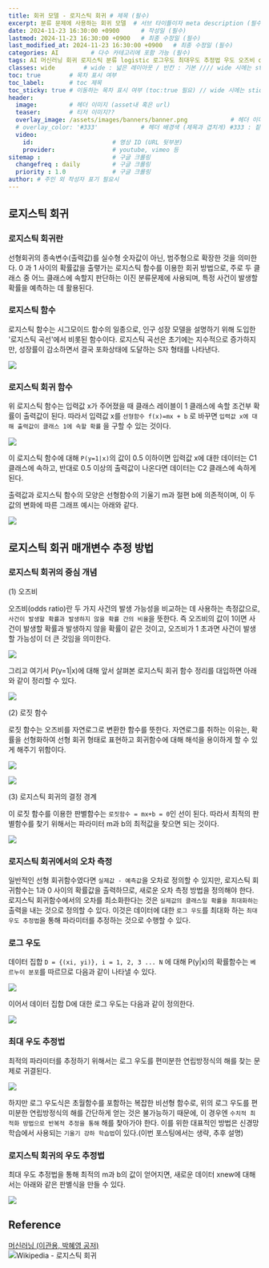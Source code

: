 ```yaml
---
title: 회귀 모델 - 로지스틱 회귀 # 제목 (필수)
excerpt: 분류 문제에 사용하는 회귀 모델  # 서브 타이틀이자 meta description (필수)
date: 2024-11-23 16:30:00 +0900      # 작성일 (필수)
lastmod: 2024-11-23 16:30:00 +0900   # 최종 수정일 (필수)
last_modified_at: 2024-11-23 16:30:00 +0900   # 최종 수정일 (필수)
categories: AI         # 다수 카테고리에 포함 가능 (필수)
tags: AI 머신러닝 회귀 로지스틱 분류 logistic 로그우도 최대우도 추정법 우도 오즈비 odds                     # 태그 복수개 가능 (필수)
classes: wide        # wide : 넓은 레이아웃 / 빈칸 : 기본 //// wide 시에는 sticky toc 불가
toc: true        # 목차 표시 여부
toc_label:       # toc 제목
toc_sticky: true # 이동하는 목차 표시 여부 (toc:true 필요) // wide 시에는 sticky toc 불가
header: 
  image:         # 헤더 이미지 (asset내 혹은 url)
  teaser:        # 티저 이미지??
  overlay_image: /assets/images/banners/banner.png            # 헤더 이미지 (제목과 겹치게)
  # overlay_color: '#333'            # 헤더 배경색 (제목과 겹치게) #333 : 짙은 회색 (필수)
  video:
    id:                      # 영상 ID (URL 뒷부분)
    provider:                # youtube, vimeo 등
sitemap :                    # 구글 크롤링
  changefreq : daily         # 구글 크롤링
  priority : 1.0             # 구글 크롤링
author: # 주인 외 작성자 표기 필요시
---
```

<!--postNo: 20241123_002-->


## 로지스틱 회귀  

### 로지스틱 회귀란  

선형회귀의 종속변수(출력값)를 실수형 숫자값이 아닌, 범주형으로 확장한 것을 의미한다. 0 과 1 사이의 확률값을 출렿가는 로지스틱 함수를 이용한 회귀 방법으로, 주로 두 클래스 중 어느 클래스에 속할지 판단하는 이진 분류문제에 사용되며, 특정 사건이 발생할 확률을 예측하는 데 활용된다.  

### 로지스틱 함수  

로지스틱 함수는 시그모이드 함수의 일종으로, 인구 성장 모델을 설명하기 위해 도입한 '로지스틱 곡선'에서 비롯된 함수이다. 로지스틱 곡선은 초기에는 지수적으로 증가하지만, 성장률이 감소하면서 결국 포화상태에 도달하는 S자 형태를 나타낸다.  

![](/assets/images/20241123_002_001.png)  

### 로지스틱 회귀 함수  

위 로지스틱 함수는 입력값 x가 주어졌을 때 클래스 레이블이 1 클래스에 속할 조건부 확률이 출력값이 된다. 따라서 입력값 x를 `선형함수 f(x)=mx + b` 로 바꾸면 `입력값 x에 대해 출력값이 클래스 1에 속할 확률` 을 구할 수 있는 것이다.  

![](/assets/images/20241123_002_002.png)  

이 로지스틱 함수에 대해 `P(y=1|x)`의 값이 0.5 이하이면 입력값 x에 대한 데이터는 C1 클래스에 속하고, 반대로 0.5 이상의 출력값이 나온다면 데이터는 C2 클래스에 속하게 된다.

출력값과 로지스틱 함수의 모양은 선형함수의 기울기 m과 절편 b에 의존적이며, 이 두 값의 변화에 따른 그래프 예시는 아래와 같다.  

![](/assets/images/20241123_002_003.png)  



## 로지스틱 회귀 매개변수 추정 방법  

### 로지스틱 회귀의 중심 개념

(1) 오즈비  

오즈비(odds ratio)란 두 가지 사건의 발생 가능성을 비교하는 데 사용하는 측정값으로, `사건이 발생할 확률과 발생하지 않을 확률 간의 비율`을 뜻한다. 즉 오즈비의 값이 1이면 사건이 발생할 확률과 발생하지 않을 확률이 같은 것이고, 오즈비가 1 초과면 사건이 발생할 가능성이 더 큰 것임을 의미한다.  

![](/assets/images/20241123_002_004.png)  

그리고 여기서 P(y=1|x)에 대해 앞서 살펴본 로지스틱 회귀 함수 정리를 대입하면 아래와 같이 정리할 수 있다.  

![](/assets/images/20241123_002_005.png)  

(2) 로짓 함수  

로짓 함수는 오즈비를 자연로그로 변환한 함수를 뜻한다. 자연로그를 취하는 이유는, 확률을 선형화하여 선형 회귀 형태로 표현하고 회귀함수에 대해 해석을 용이하게 할 수 있게 해주기 위함이다.  

![](/assets/images/20241123_002_006.png)  

![](/assets/images/20241123_002_007.png)  


(3) 로지스틱 회귀의 결정 경계  

이 로짓 함수를 이용한 판별함수는 `로짓함수 = mx+b = 0`인 선이 된다. 따라서 최적의 판별함수를 찾기 위해서는 파라미터 m과 b의 최적값을 찾으면 되는 것이다.  

![](/assets/images/20241123_002_008.png)  

### 로지스틱 회귀에서의 오차 측정  

일반적인 선형 회귀함수였다면 `실제값 - 예측값`을 오차로 정의할 수 있지만, 로지스틱 회귀함수는 1과 0 사이의 확률값을 출력하므로, 새로운 오차 측정 방법을 정의해야 한다. 로지스틱 회귀함수에서의 오차를 최소화한다는 것은 `실제값의 클래스일 확률을 최대화하는` 출력을 내는 것으로 정의할 수 있다. 이것은 데이터에 대한 `로그 우도`를 최대화 하는 `최대 우도 추정법`을 통해 파라미터를 추정하는 것으로 수행할 수 있다.    

### 로그 우도  

데이터 집합 `D = {(xi, yi)}, i = 1, 2, 3 ... N` 에 대해 P(y|x)의 확률함수는 `베르누이 분포`를 따르므로 다음과 같이 나타낼 수 있다.  

![](/assets/images/20241123_002_009.png)  

이어서 데이터 집합 D에 대한 로그 우도는 다음과 같이 정의한다.  

![](/assets/images/20241123_002_010.png)  

### 최대 우도 추정법  

최적의 파라미터를 추정하기 위해서는 로그 우도를 편미분한 연립방정식의 해를 찾는 문제로 귀결된다.  

![](/assets/images/20241123_002_011.png)  

하지만 로그 우도식은 초월함수를 포함하는 복잡한 비선형 함수로, 위의 로그 우도를 편미분한 연립방정식의 해를 간단하게 얻는 것은 불가능하기 때문에, 이 경우엔 `수치적 최적화 방법으로 반복적 추정을 통해` 해를 찾아가야 한다. 이를 위한 대표적인 방법은 신경망 학습에서 사용되는 `기울기 강하 학습법`이 있다.(이번 포스팅에서는 생략, 추후 설명)  


### 로지스틱 회귀의 우도 추정법  

최대 우도 추정법을 통해 최적의 m과 b의 값이 얻어지면, 새로운 데이터 xnew에 대해서는 아래와 같은 판별식을 만들 수 있다.  

![](/assets/images/20241123_002_012.png)  



## Reference  

[머신러닝 (이관용, 박혜영 공저)](https://search.shopping.naver.com/book/catalog/33751852618?cat_id=50005558&frm=PBOKPRO&query=머신러닝+이관용&NaPm=ct%3Dm3hfzyhc%7Cci%3D228c56736e9b189c35b08cbd8c5ddb7f9e67e63e%7Ctr%3Dboknx%7Csn%3D95694%7Chk%3D8bfde20797c97955dc000ea62799753a0da42a06)  
![Wikipedia - 로지스틱 회귀](https://ko.wikipedia.org/wiki/%EB%A1%9C%EC%A7%80%EC%8A%A4%ED%8B%B1_%ED%9A%8C%EA%B7%80)  